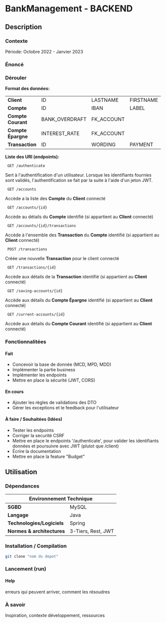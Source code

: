 # BankManagement - BACKEND

## Description

### Contexte

Période: Octobre 2022 - Janvier 2023

### Énoncé

### Dérouler

**Format des données:**
<table>
    <tr>
        <td><b>Client</b></td><td>ID</td><td>LASTNAME</td><td>FIRSTNAME</td><td>LOGIN</td><td>PASSWORD</td><td>EMAIL</td><td>ACCESSION_DATE</td>
    </tr>
    <tr>
      <td><b>Compte</b></td><td>ID</td><td>IBAN</td><td>LABEL</td><td>CREATION_DATE</td><td>FK_CLIENT</td>
    </tr>
    <tr>
      <td><b>Compte Courant</b></td><td>BANK_OVERDRAFT</td><td>FK_ACCOUNT</td>
    </tr>
    <tr>
      <td><b>Compte Épargne</b></td><td>INTEREST_RATE</td><td>FK_ACCOUNT</td>
    </tr>
    <tr>
      <td><b>Transaction</b></td><td>ID</td><td>WORDING</td><td>PAYMENT</td><td>WITHDRAW</td><td>EXECUTION_DATE</td><td>VALUE_DATE</td><td>BALANCE</td><td>FK_ACCOUNT</td>
    </tr>
</table>

**Liste des URI (endpoints):**

```
 GET /authenticate
```
Sert à l'authentification d'un utilisateur. Lorsque les identifiants fournies sont validés, l'authentification se fait par la suite à l'aide d'un jeton JWT.

```
 GET /accounts
```
Accède a la liste des **Compte** du **Client** connecté

```
 GET /accounts/{id}
```
Accède au détails du **Compte** identifié (si appartient au **Client** connecté)

```
 GET /accounts/{id}/transactions
```
Accède à l'ensemble des **Transaction** du **Compte** identifié (si appartient au **Client** connecté)

```
 POST /transactions
```
Créée une nouvelle **Transaction** pour le client connecté

```
 GET /transactions/{id}
```
Accède aux détails de la **Transaction** identifié (si appartient au **Client** connecté)

```
 GET /saving-accounts/{id}
```
Accède aux détails du **Compte Épargne** identifié (si appartient au **Client** connecté)

```
 GET /current-accounts/{id}
```
Accède aux détails du **Compte Courant** identifié (si appartient au **Client** connecté)

### Fonctionnalitées

#### Fait

- Concevoir la base de donnée (MCD, MPD, MDD)
- Implémenter la partie business
- Implémenter les endpoints
- Mettre en place la sécurité (JWT, CORS)

#### En cours

- Ajouter les règles de validations des DTO
- Gérer les exceptions et le feedback pour l'utilisateur

#### À faire / Souhaitées (Idées)

- Tester les endpoints
- Corriger la securité CSRF
- Mettre en place le endpoints '/authenticate', pour valider les identifiants données et poursuivre avec JWT (plutot que /client)
- Écrire la documentation
- Mettre en place la feature "Budget"

## Utilisation

### Dépendances

<table>
  <thead>
    <tr><th colspan="2">Environnement Technique</th></tr>
  </thead>
  <tbody>
    <tr><td><b>SGBD</b></td><td>MySQL</td></tr>
    <tr><td><b>Langage</b></td><td>Java</td></tr>
    <tr><td><b>Technologies/Logiciels</b></td><td>Spring</td></tr>
    <tr><td><b>Normes & architectures</b></td><td>3-Tiers, Rest, JWT</td></tr>
  </tbody>
</table>

### Installation / Compilation

```bash
git clone "nom du depot"
```

### Lancement (run)

#### Help

erreurs qui peuvent arriver, comment les résoudres

### À savoir

Inspiration, contexte développement, ressources
